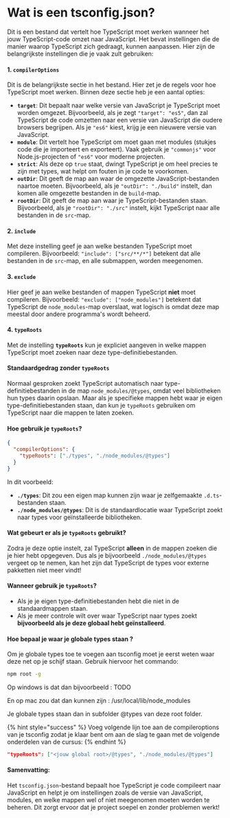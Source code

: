 # Wat is een tsconfig.json?

Dit is een bestand dat vertelt hoe TypeScript moet werken wanneer het jouw TypeScript-code omzet naar JavaScript. Het bevat instellingen die de manier waarop TypeScript zich gedraagt, kunnen aanpassen. Hier zijn de belangrijkste instellingen die je vaak zult gebruiken:

#### 1. **`compilerOptions`**

Dit is de belangrijkste sectie in het bestand. Hier zet je de regels voor hoe TypeScript moet werken. Binnen deze sectie heb je een aantal opties:

* **`target`**: Dit bepaalt naar welke versie van JavaScript je TypeScript moet worden omgezet. Bijvoorbeeld, als je zegt `"target": "es5"`, dan zal TypeScript de code omzetten naar een versie van JavaScript die oudere browsers begrijpen. Als je `"es6"` kiest, krijg je een nieuwere versie van JavaScript.
* **`module`**: Dit vertelt hoe TypeScript om moet gaan met modules (stukjes code die je importeert en exporteert). Vaak gebruik je `"commonjs"` voor Node.js-projecten of `"es6"` voor moderne projecten.
* **`strict`**: Als deze op `true` staat, dwingt TypeScript je om heel precies te zijn met types, wat helpt om fouten in je code te voorkomen.
* **`outDir`**: Dit geeft de map aan waar de omgezette JavaScript-bestanden naartoe moeten. Bijvoorbeeld, als je `"outDir": "./build"` instelt, dan komen alle omgezette bestanden in de `build`-map.
* **`rootDir`**: Dit geeft de map aan waar je TypeScript-bestanden staan. Bijvoorbeeld, als je `"rootDir": "./src"` instelt, kijkt TypeScript naar alle bestanden in de `src`-map.

#### 2. **`include`**

Met deze instelling geef je aan welke bestanden TypeScript moet compileren. Bijvoorbeeld: `"include": ["src/**/*"]` betekent dat alle bestanden in de `src`-map, en alle submappen, worden meegenomen.

#### 3. **`exclude`**

Hier geef je aan welke bestanden of mappen TypeScript **niet** moet compileren. Bijvoorbeeld: `"exclude": ["node_modules"]` betekent dat TypeScript de `node_modules`-map overslaat, wat logisch is omdat deze map meestal door andere programma's wordt beheerd.

#### 4. **`typeRoots`**

Met de instelling **`typeRoots`** kun je expliciet aangeven in welke mappen TypeScript moet zoeken naar deze type-definitiebestanden.

#### Standaardgedrag zonder `typeRoots`

Normaal gesproken zoekt TypeScript automatisch naar type-definitiebestanden in de map `node_modules/@types`, omdat veel bibliotheken hun types daarin opslaan. Maar als je specifieke mappen hebt waar je eigen type-definitiebestanden staan, dan kun je `typeRoots` gebruiken om TypeScript naar die mappen te laten zoeken.

#### Hoe gebruik je `typeRoots`?

```json
{
  "compilerOptions": {
    "typeRoots": ["./types", "./node_modules/@types"]
  }
}
```

In dit voorbeeld:

* **`./types`**: Dit zou een eigen map kunnen zijn waar je zelfgemaakte `.d.ts`-bestanden staan.
* **`./node_modules/@types`**: Dit is de standaardlocatie waar TypeScript zoekt naar types voor geïnstalleerde bibliotheken.

#### Wat gebeurt er als je `typeRoots` gebruikt?

Zodra je deze optie instelt, zal TypeScript **alleen** in de mappen zoeken die je hier hebt opgegeven. Dus als je bijvoorbeeld `./node_modules/@types` vergeet op te nemen, kan het zijn dat TypeScript de types voor externe pakketten niet meer vindt!

#### Wanneer gebruik je `typeRoots`?

* Als je je eigen type-definitiebestanden hebt die niet in de standaardmappen staan.
* Als je meer controle wilt over waar TypeScript naar types zoekt **bijvoorbeeld als je deze globaal hebt geïnstalleerd**.

#### Hoe bepaal je waar je globale types staan ?

Om je globale types toe te voegen aan tsconfig moet je eerst weten waar deze net op je schijf staan. Gebruik hiervoor het commando:

```bash
npm root -g
```

Op windows is dat dan bijvoorbeeld : TODO

En op mac zou dat dan kunnen zijn : /usr/local/lib/node\_modules

Je globale types staan dan in subfolder @types van deze root folder.

{% hint style="success" %}
Voeg volgende lijn toe aan de compileroptions van je tsconfig zodat je klaar bent om aan de slag te gaan met de volgende onderdelen van de cursus:
{% endhint %}

```json
"typeRoots": ["<jouw global root>/@types", "./node_modules/@types"]
```

#### Samenvatting:

Het `tsconfig.json`-bestand bepaalt hoe TypeScript je code compileert naar JavaScript en helpt je om instellingen zoals de versie van JavaScript, modules, en welke mappen wel of niet meegenomen moeten worden te beheren. Dit zorgt ervoor dat je project soepel en zonder problemen werkt!
